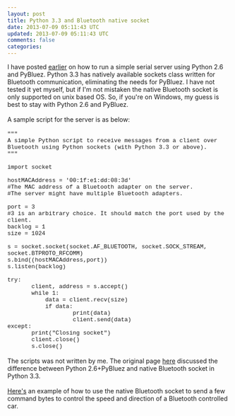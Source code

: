```yaml
---           
layout: post
title: Python 3.3 and Bluetooth native socket
date: 2013-07-09 05:11:43 UTC
updated: 2013-07-09 05:11:43 UTC
comments: false
categories: 
---
```


I have posted <a href="http://nextslides.blogspot.com/2013/07/python-26-and-pybluez.html">earlier</a> on how to run a simple serial server using Python 2.6 and PyBluez. Python 3.3 has natively available sockets class written for Bluetooth communication, eliminating the needs for PyBluez. I have not tested it yet myself, but if I'm not mistaken the native Bluetooth socket is only supported on unix based OS. So, if you're on Windows, my guess is best to stay with Python 2.6 and PyBluez.<br /><br />A sample script for the server is as below:<br /><br /><span style="font-size: small;"><span style="font-family: &quot;Courier New&quot;,Courier,monospace;">"""<br />A simple Python script to receive messages from a client over<br />Bluetooth using Python sockets (with Python 3.3 or above).<br />"""<br /><br />import socket<br /><br />hostMACAddress = '00:1f:e1:dd:08:3d'&nbsp;</span></span><br /><span style="font-size: small;"><span style="font-family: &quot;Courier New&quot;,Courier,monospace;">#The MAC address of a Bluetooth adapter on the server.&nbsp;</span></span><br /><span style="font-size: small;"><span style="font-family: &quot;Courier New&quot;,Courier,monospace;">#The server might have multiple Bluetooth adapters.</span></span><br /><span style="font-size: small;"><span style="font-family: &quot;Courier New&quot;,Courier,monospace;"><br />port = 3&nbsp;</span></span><br /><span style="font-size: small;"><span style="font-family: &quot;Courier New&quot;,Courier,monospace;">#3 is an arbitrary choice. It should match the port used by the client.<br />backlog = 1<br />size = 1024&nbsp;</span></span><br /><span style="font-size: small;"><span style="font-family: &quot;Courier New&quot;,Courier,monospace;"><br />s = socket.socket(socket.AF_BLUETOOTH, socket.SOCK_STREAM, socket.BTPROTO_RFCOMM)<br />s.bind((hostMACAddress,port))<br />s.listen(backlog)</span></span><br /><span style="font-size: small;"><span style="font-family: &quot;Courier New&quot;,Courier,monospace;"><br />try:<br />&nbsp;&nbsp;&nbsp;&nbsp;&nbsp;&nbsp; client, address = s.accept()<br />&nbsp;&nbsp;&nbsp;&nbsp;&nbsp;&nbsp; while 1:<br />&nbsp;&nbsp;&nbsp;&nbsp;&nbsp;&nbsp;&nbsp;&nbsp;&nbsp;&nbsp; data = client.recv(size)<br />&nbsp;&nbsp;&nbsp;&nbsp;&nbsp;&nbsp;&nbsp;&nbsp;&nbsp;&nbsp; if data:<br />&nbsp;&nbsp;&nbsp;&nbsp;&nbsp;&nbsp;&nbsp;&nbsp;&nbsp;&nbsp;&nbsp;&nbsp;&nbsp;&nbsp;&nbsp;&nbsp;&nbsp;&nbsp; print(data)<br />&nbsp;&nbsp;&nbsp;&nbsp;&nbsp;&nbsp;&nbsp;&nbsp;&nbsp;&nbsp;&nbsp;&nbsp;&nbsp;&nbsp;&nbsp;&nbsp;&nbsp;&nbsp; client.send(data)<br />except:&nbsp;&nbsp; <br />&nbsp;&nbsp;&nbsp;&nbsp;&nbsp;&nbsp; print("Closing socket")&nbsp;&nbsp; <br />&nbsp;&nbsp;&nbsp;&nbsp;&nbsp;&nbsp; client.close()<br />&nbsp;&nbsp;&nbsp;&nbsp;&nbsp;&nbsp; s.close()</span></span><br /><br />The scripts was not written by me. The original page <a href="http://kevindoran1.blogspot.co.nz/2013/04/bluetooth-programming-with-python-3.html">here</a> discussed the difference between Python 2.6+PyBluez and native Bluetooth socket in Python 3.3.<br /><br /><a href="http://bitsofpy.blogspot.com.ar/2012/09/bluetooth-with-python-33.html">Here's</a> an example of how to use the native Bluetooth socket to send a few command bytes to control the speed and direction of a Bluetooth controlled car.